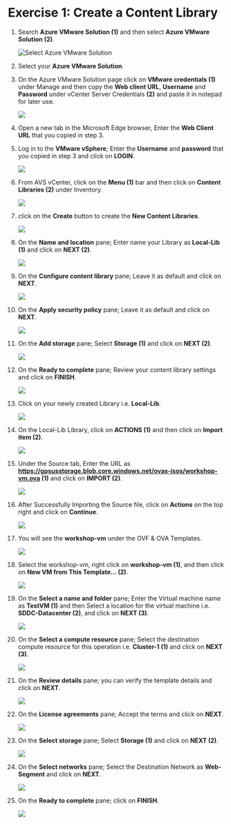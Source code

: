 # Exercise 1: Create a Content Library

1. Search **Azure VMware Solution (1)** and then select **Azure VMware Solution (2)**.

   ![](./Images/3.1.png "Select Azure VMware Solution")

1. Select your **Azure VMware Solution**.
1. On the Azure VMware Solution page click on **VMware credentials (1)** under Manage and then copy the **Web client URL**, **Username** and **Password** under vCenter Server Credentials **(2)** and paste it in notepad for later use.

   ![](./Images/3.2.jpg)

1. Open a new tab in the Microsoft Edge browser, Enter the **Web Client URL** that you copied in step 3. 

   

1. Log in to the **VMware vSphere**; Enter the **Username** and **password** that you copied in step 3 and click on **LOGIN**.

   ![](./Images/3.3.jpg)

1. From AVS vCenter, click on the **Menu (1)** bar and then click on **Content Libraries (2)** under Inventory.

   ![](./Images/3.4.jpg)

1. click on the **Create** button to create the **New Content Libraries**.

   ![](./Images/new3.5.png)

1. On the **Name and location** pane; Enter name your Library as **Local-Lib (1)** and click on **NEXT (2)**.

   ![](./Images/3.5.jpg)

1. On the **Configure content library** pane; Leave it as default and click on **NEXT**.

   ![](./Images/3.6.jpg)

1. On the **Apply security policy** pane; Leave it as default and click on **NEXT**.

   ![](./Images/3.7.jpg)

1. On the **Add storage** pane; Select **Storage (1)** and click on **NEXT (2)**.

   ![](./Images/3.8.jpg)

1. On the **Ready to complete** pane; Review your content library settings and click on **FINISH**.

   ![](./Images/3.9.jpg)

1. Click on your newly created Library i.e. **Local-Lib**.

   ![](./Images/3.10.jpg)

1. On the Local-Lib Library, click on **ACTIONS (1)** and then click on **Import item (2)**.

   ![](./Images/3.11.jpg)

1. Under the Source tab, Enter the URL as **https://gpsusstorage.blob.core.windows.net/ovas-isos/workshop-vm.ova (1)** and click on **IMPORT (2)**.

   ![](./Images/3.12.jpg)

1. After Successfully Importing the Source file, click on **Actions** on the top right and click on **Continue**.

   ![](./Images/3.13.jpg)

1. You will see the **workshop-vm** under the OVF & OVA Templates.

   ![](./Images/3.14.jpg)

1. Select the workshop-vm, right click on **workshop-vm (1)**, and then click on **New VM from This Template... (2)**.

   ![](./Images/3.15.jpg)

1. On the **Select a name and folder** pane; Enter the Virtual machine name as **TestVM (1)** and then Select a location for the virtual machine i.e. **SDDC-Datacenter (2)**, and click on **NEXT (3)**.

   ![](./Images/3.16.jpg)

1. On the **Select a compute resource** pane; Select the destination compute resource for this operation i.e. **Cluster-1 (1)** and click on **NEXT (3)**.

   ![](./Images/3.17.jpg)

1. On the **Review details** pane; you can verify the template details and click on **NEXT**.

   ![](./Images/3.18.jpg)

1. On the **License agreements** pane; Accept the terms and click on **NEXT**.

   ![](./Images/3.19.jpg)

1. On the **Select storage** pane; Select **Storage (1)** and click on **NEXT (2)**.

   ![](./Images/3.20.jpg)

1. On the **Select networks** pane; Select the Destination Network as **Web-Segment** and click on **NEXT**.

   ![](./Images/3.21.jpg)

1. On the **Ready to complete** pane; click on **FINISH**.

   ![](./Images/3.22.jpg)
